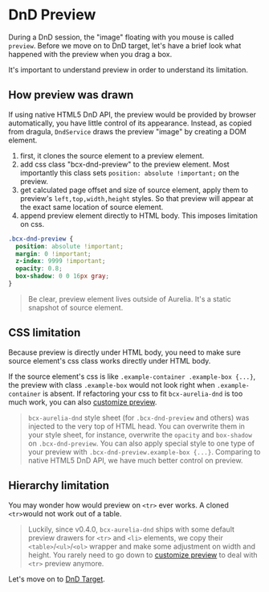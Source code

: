 # DnD Preview

During a DnD session, the "image" floating with you mouse is called `preview`. Before we move on to DnD target, let's have a brief look what happened with the preview when you drag a box.

It's important to understand preview in order to understand its limitation.

## How preview was drawn

If using native HTML5 DnD API, the preview would be provided by browser automatically, you have little control of its appearance. Instead, as copied from dragula, `DndService` draws the preview "image" by creating a DOM element.

1. first, it clones the source element to a preview element.
2. add css class "bcx-dnd-preview" to the preview element. Most importantly this class sets `position: absolute !important;` on the preview.
3. get calculated page offset and size of source element, apply them to preview's `left,top,width,height` styles. So that preview will appear at the exact same location of source element.
4. append preview element directly to HTML body. This imposes limitation on css.

```css
.bcx-dnd-preview {
  position: absolute !important;
  margin: 0 !important;
  z-index: 9999 !important;
  opacity: 0.8;
  box-shadow: 0 0 16px gray;
}
```

> Be clear, preview element lives outside of Aurelia. It's a static snapshot of source element.

## CSS limitation

Because preview is directly under HTML body, you need to make sure source element's css class works directly under HTML body.

If the source element's css is like `.example-container .example-box {...}`, the preview with class `.example-box` would not look right when `.example-container` is absent. If refactoring your css to fit `bcx-aurelia-dnd` is too much work, you can also [customize preview](#/customise-preview).

> `bcx-aurelia-dnd` style sheet (for `.bcx-dnd-preview` and others) was injected to the very top of HTML head. You can overwrite them in your style sheet, for instance, overwrite the `opacity` and `box-shadow` on `.bcx-dnd-preview`. You can also apply special style to one type of your preview with `.bcx-dnd-preview.example-box {...}`. Comparing to native HTML5 DnD API, we have much better control on preview.

## Hierarchy limitation

You may wonder how would preview on `<tr>` ever works. A cloned `<tr>`would not work out of a table.

> Luckily, since v0.4.0, `bcx-aurelia-dnd` ships with some default preview drawers for `<tr>` and `<li>` elements, we copy their `<table>`/`<ul>`/`<ol>` wrapper and make some adjustment on width and height. You rarely need to go down to [customize preview](#/customise-preview) to deal with `<tr>` preview anymore.

Let's move on to [DnD Target](#/dnd-target).
